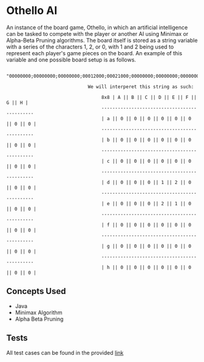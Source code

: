 # Othello AI

An instance of the board game, Othello, in which an artificial intelligence can be tasked to compete with the player or another AI using Minimax or Alpha-Beta Pruning algorithms. The board itself is stored as a string variable with a series of the characters 1, 2, or 0, with 1 and 2 being used to represent each player's game pieces on the board. An example of this variable and one possible board setup is as follows.

```
  "00000000;00000000;00000000;00012000;00021000;00000000;00000000;00000000;1"
  
                              We will interperet this string as such:
                                   
                                   8x8 | A || B || C || D || E || F || G || H |
                                   ---------------------------------------------
                                   | a || 0 || 0 || 0 || 0 || 0 || 0 || 0 || 0 |
                                   ---------------------------------------------
                                   | b || 0 || 0 || 0 || 0 || 0 || 0 || 0 || 0 |
                                   ---------------------------------------------
                                   | c || 0 || 0 || 0 || 0 || 0 || 0 || 0 || 0 |
                                   ---------------------------------------------
                                   | d || 0 || 0 || 0 || 1 || 2 || 0 || 0 || 0 |
                                   ---------------------------------------------
                                   | e || 0 || 0 || 0 || 2 || 1 || 0 || 0 || 0 |
                                   ---------------------------------------------
                                   | f || 0 || 0 || 0 || 0 || 0 || 0 || 0 || 0 |
                                   ---------------------------------------------
                                   | g || 0 || 0 || 0 || 0 || 0 || 0 || 0 || 0 |
                                   ---------------------------------------------
                                   | h || 0 || 0 || 0 || 0 || 0 || 0 || 0 || 0 |  
```

## Concepts Used

* Java
* Minimax Algorithm
* Alpha Beta Pruning

## Tests

All test cases can be found in the provided [link](/Testing)